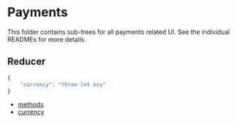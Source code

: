 Payments
================

This folder contains sub-trees for all payments related UI. See the individual
READMEs for more details.

## Reducer

```js
{
	"currency": "three let key"
}
```

- [methods](methods/README.md)
- [currency](currency/README.md)
